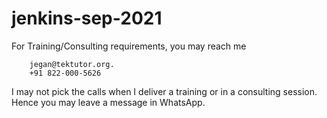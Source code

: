 # jenkins-sep-2021

For Training/Consulting requirements, you may reach me
```
    jegan@tektutor.org.  
    +91 822-000-5626
```

I may not pick the calls when I deliver a training or in a consulting session.  
Hence you may leave a message in WhatsApp. 
